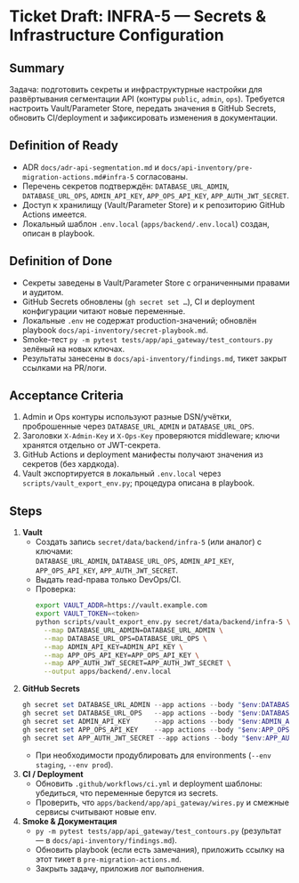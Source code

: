 # Ticket Draft: INFRA-5 — Secrets & Infrastructure Configuration

## Summary
Задача: подготовить секреты и инфраструктурные настройки для развёртывания сегментации API (контуры `public`, `admin`, `ops`). Требуется настроить Vault/Parameter Store, передать значения в GitHub Secrets, обновить CI/deployment и зафиксировать изменения в документации.

## Definition of Ready
- ADR `docs/adr-api-segmentation.md` и `docs/api-inventory/pre-migration-actions.md#infra-5` согласованы.
- Перечень секретов подтверждён: `DATABASE_URL_ADMIN`, `DATABASE_URL_OPS`, `ADMIN_API_KEY`, `APP_OPS_API_KEY`, `APP_AUTH_JWT_SECRET`.
- Доступ к хранилищу (Vault/Parameter Store) и к репозиторию GitHub Actions имеется.
- Локальный шаблон `.env.local` (`apps/backend/.env.local`) создан, описан в playbook.

## Definition of Done
- Секреты заведены в Vault/Parameter Store с ограниченными правами и аудитом.
- GitHub Secrets обновлены (`gh secret set …`), CI и deployment конфигурации читают новые переменные.
- Локальные `.env` не содержат production-значений; обновлён playbook `docs/api-inventory/secret-playbook.md`.
- Smoke-тест `py -m pytest tests/app/api_gateway/test_contours.py` зелёный на новых ключах.
- Результаты занесены в `docs/api-inventory/findings.md`, тикет закрыт ссылками на PR/логи.

## Acceptance Criteria
1. Admin и Ops контуры используют разные DSN/учётки, проброшенные через `DATABASE_URL_ADMIN` и `DATABASE_URL_OPS`.
2. Заголовки `X-Admin-Key` и `X-Ops-Key` проверяются middleware; ключи хранятся отдельно от JWT-секрета.
3. GitHub Actions и deployment манифесты получают значения из секретов (без хардкода).
4. Vault экспортируется в локальный `.env.local` через `scripts/vault_export_env.py`; процедура описана в playbook.

## Steps
1. **Vault**  
   - Создать запись `secret/data/backend/infra-5` (или аналог) с ключами:  
     `DATABASE_URL_ADMIN`, `DATABASE_URL_OPS`, `ADMIN_API_KEY`, `APP_OPS_API_KEY`, `APP_AUTH_JWT_SECRET`.  
   - Выдать read-права только DevOps/CI.  
   - Проверка:  
     ```bash
     export VAULT_ADDR=https://vault.example.com
     export VAULT_TOKEN=<token>
     python scripts/vault_export_env.py secret/data/backend/infra-5 \
       --map DATABASE_URL_ADMIN=DATABASE_URL_ADMIN \
       --map DATABASE_URL_OPS=DATABASE_URL_OPS \
       --map ADMIN_API_KEY=ADMIN_API_KEY \
       --map APP_OPS_API_KEY=APP_OPS_API_KEY \
       --map APP_AUTH_JWT_SECRET=APP_AUTH_JWT_SECRET \
       --output apps/backend/.env.local
     ```
2. **GitHub Secrets**  
   ```powershell
   gh secret set DATABASE_URL_ADMIN --app actions --body "$env:DATABASE_URL_ADMIN"
   gh secret set DATABASE_URL_OPS   --app actions --body "$env:DATABASE_URL_OPS"
   gh secret set ADMIN_API_KEY      --app actions --body "$env:ADMIN_API_KEY"
   gh secret set APP_OPS_API_KEY    --app actions --body "$env:APP_OPS_API_KEY"
   gh secret set APP_AUTH_JWT_SECRET --app actions --body "$env:APP_AUTH_JWT_SECRET"
   ```
   - При необходимости продублировать для environments (`--env staging`, `--env prod`).
3. **CI / Deployment**  
   - Обновить `.github/workflows/ci.yml` и deployment шаблоны: убедиться, что переменные берутся из secrets.  
   - Проверить, что `apps/backend/app/api_gateway/wires.py` и смежные сервисы считывают новые env.
4. **Smoke & Документация**  
   - `py -m pytest tests/app/api_gateway/test_contours.py` (результат — в `docs/api-inventory/findings.md`).  
   - Обновить playbook (если есть замечания), приложить ссылку на этот тикет в `pre-migration-actions.md`.  
   - Закрыть задачу, приложив лог выполнения.
